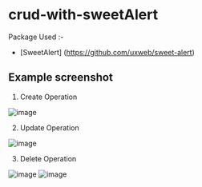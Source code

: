﻿# crud-with-sweetAlert
Package Used :-

* [SweetAlert]
(https://github.com/uxweb/sweet-alert)
## Example screenshot
1. Create Operation

![image](https://user-images.githubusercontent.com/40460352/54026787-07243480-41da-11e9-8464-098c1c6c6f5b.png)

2. Update Operation

![image](https://user-images.githubusercontent.com/40460352/54026740-e0fe9480-41d9-11e9-828a-92092629eca0.png)

3. Delete Operation

![image](https://user-images.githubusercontent.com/40460352/54026529-1bb3fd00-41d9-11e9-8ae9-4583fcd09b4d.png)
![image](https://user-images.githubusercontent.com/40460352/54026662-9ed55300-41d9-11e9-88d1-55f961e02001.png)


